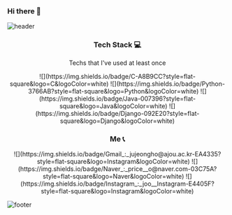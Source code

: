 ### Hi there 👋

<!--
**jujeongho0/jujeongho0** is a ✨ _special_ ✨ repository because its `README.md` (this file) appears on your GitHub profile.

Here are some ideas to get you started:

- 🔭 I’m currently working on ...
- 🌱 I’m currently learning ...
- 👯 I’m looking to collaborate on ...
- 🤔 I’m looking for help with ...
- 💬 Ask me about ...
- 📫 How to reach me: ...
- 😄 Pronouns: ...
- ⚡ Fun fact: ...
-->

![header](https://capsule-render.vercel.app/api?type=rect&color=timeGradient&height=300&section=header&text=%20Ju&nbsp;Jeongho&nbsp;👋%20&fontSize=80&fontColor=ffffff&textBg=true&animation=blinking)

<h3 align="center">Tech Stack 💻</h3>

<p align="center">Techs that I've used at least once</p>

<p align="center">
![](https://img.shields.io/badge/C-A8B9CC?style=flat-square&logo=C&logoColor=white) ![](https://img.shields.io/badge/Python-3766AB?style=flat-square&logo=Python&logoColor=white) ![](https://img.shields.io/badge/Java-007396?style=flat-square&logo=Java&logoColor=white) ![](https://img.shields.io/badge/Django-092E20?style=flat-square&logo=Django&logoColor=white) 
</p>

<h3 align="center">Me 📞</h3>

<p align="center">
![](https://img.shields.io/badge/Gmail_:_jujeongho@ajou.ac.kr-EA4335?style=flat-square&logo=Instagram&logoColor=white) 
![](https://img.shields.io/badge/Naver_:_price__o@naver.com-03C75A?style=flat-square&logo=Naver&logoColor=white)
![](https://img.shields.io/badge/Instagram_:_joo__lnstagram-E4405F?style=flat-square&logo=Instagram&logoColor=white) 
</p>

![footer](https://capsule-render.vercel.app/api?type=waving&color=timeGradint&section=footer)
